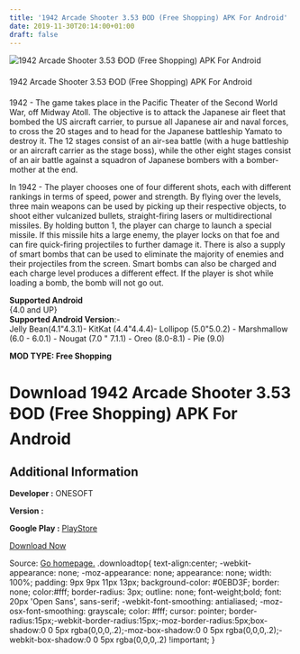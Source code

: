```yaml
---
title: '1942 Arcade Shooter 3.53 ÐOD (Free Shopping) APK For Android'
date: 2019-11-30T20:14:00+01:00
draft: false
---
```


![1942 Arcade Shooter 3.53 ÐOD (Free Shopping) APK For Android](https://i0.wp.com/apkhome.net/wp-content/uploads/2019/11/1942-Arcade-Shooter-2.png "1942 Arcade Shooter 3.53 ÐOD (Free Shopping) APK For Android")

  

1942 Arcade Shooter 3.53 ÐOD (Free Shopping) APK For Android

1942 - The game takes place in the Pacific Theater of the Second World War, off Midway Atoll. The objective is to attack the Japanese air fleet that bombed the US aircraft carrier, to pursue all Japanese air and naval forces, to cross the 20 stages and to head for the Japanese battleship Yamato to destroy it. The 12 stages consist of an air-sea battle (with a huge battleship or an aircraft carrier as the stage boss), while the other eight stages consist of an air battle against a squadron of Japanese bombers with a bomber- mother at the end.

In 1942 - The player chooses one of four different shots, each with different rankings in terms of speed, power and strength. By flying over the levels, three main weapons can be used by picking up their respective objects, to shoot either vulcanized bullets, straight-firing lasers or multidirectional missiles. By holding button 1, the player can charge to launch a special missile. If this missile hits a large enemy, the player locks on that foe and can fire quick-firing projectiles to further damage it. There is also a supply of smart bombs that can be used to eliminate the majority of enemies and their projectiles from the screen. Smart bombs can also be charged and each charge level produces a different effect. If the player is shot while loading a bomb, the bomb will not go out.

**Supported Android**  
{4.0 and UP}  
**Supported Android Version**:-  
Jelly Bean(4.1"4.3.1)- KitKat (4.4"4.4.4)- Lollipop (5.0"5.0.2) - Marshmallow (6.0 - 6.0.1) - Nougat (7.0 " 7.1.1) - Oreo (8.0-8.1) - Pie (9.0)

**MOD TYPE: Free Shopping**

Download 1942 Arcade Shooter 3.53 ÐOD (Free Shopping) APK For Android
======================================================================

Additional Information
----------------------

**Developer :** ONESOFT

**Version :**

**Google Play :** [PlayStore](https://play.google.com/store/apps/details?id=com.os.wars.squadron)

  

[Download Now](https://store4app.co/post/1942-arcade-shooter-3-53-od-free-shopping-apk-for-android_1575134164)

  
Source: [Go homepage.](https://store4app.co/post/1942-arcade-shooter-3-53-od-free-shopping-apk-for-android_1575134164) .downloadtop{ text-align:center; -webkit-appearance: none; -moz-appearance: none; appearance: none; width: 100%; padding: 9px 9px 11px 13px; background-color: #0EBD3F; border: none; color:#fff; border-radius: 3px; outline: none; font-weight;bold; font: 20px 'Open Sans', sans-serif; -webkit-font-smoothing: antialiased; -moz-osx-font-smoothing: grayscale; color: #fff; cursor: pointer; border-radius:15px;-webkit-border-radius:15px;-moz-border-radius:5px;box-shadow:0 0 5px rgba(0,0,0,.2);-moz-box-shadow:0 0 5px rgba(0,0,0,.2);-webkit-box-shadow:0 0 5px rgba(0,0,0,.2) !important; }